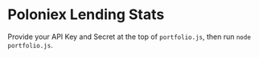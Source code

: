 # Poloniex Lending Stats

Provide your API Key and Secret at the top of `portfolio.js`, then run `node portfolio.js`.